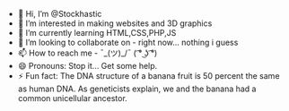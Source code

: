 - 👋 Hi, I’m @Stockhastic
- 👀 I’m interested in making websites and 3D graphics
- 🌱 I’m currently learning HTML,CSS,PHP,JS
- 💞️ I’m looking to collaborate on - right now... nothing i guess 
- 📫 How to reach me - ¯\_(ツ)_/¯  ( ͡° ͜ʖ ͡°)
- 😄 Pronouns: Stop it... Get some help.
- ⚡ Fun fact: The DNA structure of a banana fruit is 50 percent the same as human DNA. As geneticists explain, we and the banana had a common unicellular ancestor.

<!---
Stockhastic/Stockhastic is a ✨ special ✨ repository because its `README.md` (this file) appears on your GitHub profile.
You can click the Preview link to take a look at your changes.
--->
